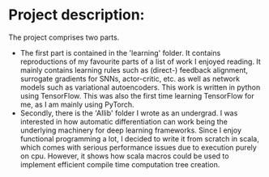 # Project description:
The project comprises two parts.
- The first part is contained in the 'learning' folder. It contains reproductions of my favourite parts of a list of work I enjoyed reading. It mainly contains learning rules such as (direct-) feedback alignment, surrogate gradients for SNNs, actor-critic, etc. as well as network models such as variational autoencoders.
This work is written in python using TensorFlow. This was also the first time learning TensorFlow for me, as I am mainly using PyTorch. 
- Secondly, there is the 'AIlib' folder I wrote as an undergrad. I was interested in how automatic differentiation can work being the underlying machinery for deep learning frameworks. Since I enjoy functional programming a lot, I decided to write it from scratch in scala, which comes with serious performance issues due to execution purely on cpu. However, it shows how scala macros could be used to implement efficient compile time computation tree creation.
